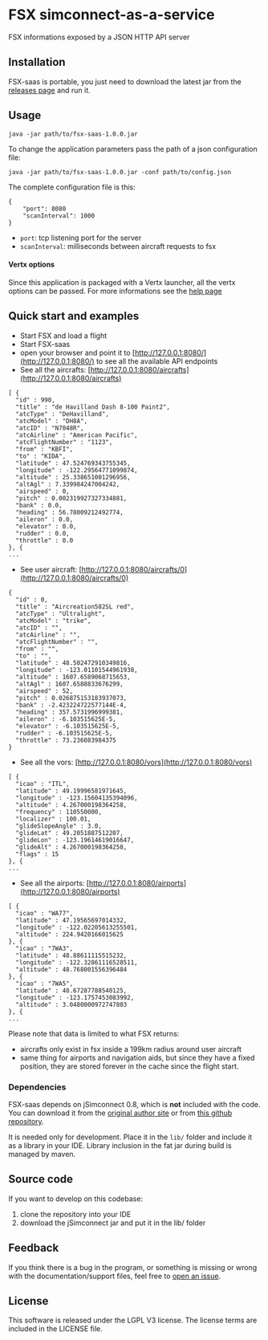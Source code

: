 # FSX simconnect-as-a-service

FSX informations exposed by a JSON HTTP API server

## Installation
FSX-saas is portable, you just need to download the latest jar from the [releases page] and run it.

## Usage
    java -jar path/to/fsx-saas-1.0.0.jar
    
To change the application parameters pass the path of a json configuration file:

    java -jar path/to/fsx-saas-1.0.0.jar -conf path/to/config.json

The complete configuration file is this:

    {
        "port": 8080
        "scanInterval": 1000
    }

- `port`: tcp listening port for the server
- `scanInterval`: milliseconds between aircraft requests to fsx

#### Vertx options
Since this application is packaged with a Vertx launcher, all the vertx options can be passed.
For more informations see the [help page](http://vertx.io/docs/vertx-core/java/#_the_vertx_command_line)

## Quick start and examples
- Start FSX and load a flight
- Start FSX-saas
- open your browser and point it to [http://127.0.0.1:8080/](http://127.0.0.1:8080/) to see all the available API endpoints
- See all the aircrafts: [http://127.0.0.1:8080/aircrafts](http://127.0.0.1:8080/aircrafts)
```
[ {
  "id" : 990,
  "title" : "de Havilland Dash 8-100 Paint2",
  "atcType" : "DeHavilland",
  "atcModel" : "DH8A",
  "atcID" : "N7048R",
  "atcAirline" : "American Pacific",
  "atcFlightNumber" : "1123",
  "from" : "KBFI",
  "to" : "KIDA",
  "latitude" : 47.524769343755345,
  "longitude" : -122.29564771099874,
  "altitude" : 25.338651001296956,
  "altAgl" : 7.339984247004242,
  "airspeed" : 0,
  "pitch" : 0.002319927327334881,
  "bank" : 0.0,
  "heading" : 56.78009212492774,
  "aileron" : 0.0,
  "elevator" : 0.0,
  "rudder" : 0.0,
  "throttle" : 0.0
}, {
...
```
- See user aircraft: [http://127.0.0.1:8080/aircrafts/0](http://127.0.0.1:8080/aircrafts/0)
```
{
  "id" : 0,
  "title" : "Aircreation582SL red",
  "atcType" : "Ultralight",
  "atcModel" : "trike",
  "atcID" : "",
  "atcAirline" : "",
  "atcFlightNumber" : "",
  "from" : "",
  "to" : "",
  "latitude" : 48.502472910349816,
  "longitude" : -123.01101544961938,
  "altitude" : 1607.6589068715653,
  "altAgl" : 1607.6588833676299,
  "airspeed" : 52,
  "pitch" : 0.026875153183937073,
  "bank" : -2.423224722577144E-4,
  "heading" : 357.5731996999381,
  "aileron" : -6.103515625E-5,
  "elevator" : -6.103515625E-5,
  "rudder" : -6.103515625E-5,
  "throttle" : 73.236083984375
}
```
- See all the vors: [http://127.0.0.1:8080/vors](http://127.0.0.1:8080/vors)
```
[ {
  "icao" : "ITL",
  "latitude" : 49.19996581971645,
  "longitude" : -123.15604135394096,
  "altitude" : 4.267000198364258,
  "frequency" : 110550000,
  "localizer" : 100.01,
  "glideSlopeAngle" : 3.0,
  "glideLat" : 49.2051887512207,
  "glideLon" : -123.19614619016647,
  "glideAlt" : 4.267000198364258,
  "flags" : 15
}, {
...
```
- See all the airports: [http://127.0.0.1:8080/airports](http://127.0.0.1:8080/airports)
```
[ {
  "icao" : "WA77",
  "latitude" : 47.19565697014332,
  "longitude" : -122.02205613255501,
  "altitude" : 224.9420166015625
}, {
  "icao" : "7WA3",
  "latitude" : 48.88611115515232,
  "longitude" : -122.32861116528511,
  "altitude" : 48.768001556396484
}, {
  "icao" : "7WA5",
  "latitude" : 48.67287788540125,
  "longitude" : -123.1757453083992,
  "altitude" : 3.0480000972747803
}, {
...
```
Please note that data is limited to what FSX returns:
- aircrafts only exist in fsx inside a 199km radius around user aircraft
- same thing for airports and navigation aids, but since they have a fixed position,
they are stored forever in the cache since the flight start.

### Dependencies
FSX-saas depends on jSimconnect 0.8, which is **not** included with the code.
You can download it from the [original author site](http://lc0277.gratisim.fr/jsimconnect.html)
 or from [this github repository](https://github.com/mharj/jsimconnect).
 
It is needed only for development. Place it in the `lib/` folder and include it as a library in your IDE.
Library inclusion in the fat jar during build is managed by maven.

## Source code

If you want to develop on this codebase:
1. clone the repository into your IDE
2. download the jSimconnect jar and put it in the lib/ folder
 
## Feedback
If you think there is a bug in the program, or something is missing or wrong with the documentation/support files, feel free to [open an issue].

## License
This software is released under the LGPL V3 license.
The license terms are included in the LICENSE file.


[open an issue]: https://github.com/marcosox/fsx-saas/issues
[releases page]: https://github.com/marcosox/fsx-saas/releases
